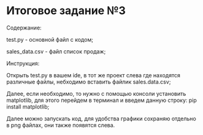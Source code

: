 # Итоговое задание №3
Содержание:

test.py - основной файл с кодом;

sales_data.csv - файл список продаж;

Инструкция:

Открыть test.py в вашем ide, в тот же проект слева где находятся различные файлы, небходимо вставить файлик sales.data.csv;

Далее, если необходимо, то нужно с помощью консоли установить matplotlib, для этого перейдем в терминал и введем данную строку: pip install matplotlib;

Далее можно запускать код, для удобства графики сохраняю отдельно в png файлах, они также появятся слева.
